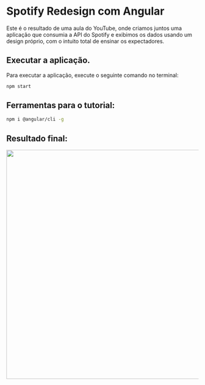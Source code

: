 # Spotify Redesign com Angular
Este é o resultado de uma aula do YouTube, onde criamos juntos uma aplicação que consumia a API do Spotify e exibimos os dados usando um design próprio, com o intuito total de ensinar os expectadores.

## Executar a aplicação.
Para executar a aplicação, execute o seguinte comando no terminal:
```sh
npm start
```

## Ferramentas para o tutorial:
```sh
npm i @angular/cli -g
```

## Resultado final:
<img src="https://github.com/cristianWilliam/Spotify-Angular/blob/master/readme-image/Readme%20Image.png" width="600px"/>
